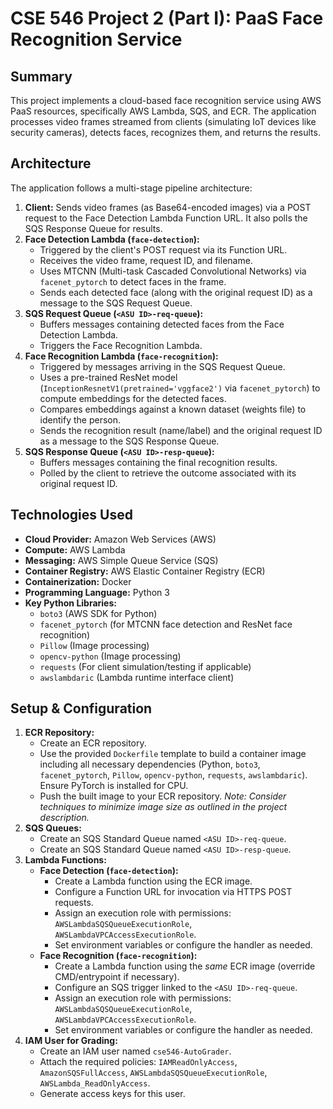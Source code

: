 # CSE 546 Project 2 (Part I): PaaS Face Recognition Service

## Summary

This project implements a cloud-based face recognition service using AWS PaaS resources, specifically AWS Lambda, SQS, and ECR. The application processes video frames streamed from clients (simulating IoT devices like security cameras), detects faces, recognizes them, and returns the results.

## Architecture

The application follows a multi-stage pipeline architecture:

1.  **Client:** Sends video frames (as Base64-encoded images) via a POST request to the Face Detection Lambda Function URL. It also polls the SQS Response Queue for results.
2.  **Face Detection Lambda (`face-detection`):**
    - Triggered by the client's POST request via its Function URL.
    - Receives the video frame, request ID, and filename.
    - Uses MTCNN (Multi-task Cascaded Convolutional Networks) via `facenet_pytorch` to detect faces in the frame.
    - Sends each detected face (along with the original request ID) as a message to the SQS Request Queue.
3.  **SQS Request Queue (`<ASU ID>-req-queue`):**
    - Buffers messages containing detected faces from the Face Detection Lambda.
    - Triggers the Face Recognition Lambda.
4.  **Face Recognition Lambda (`face-recognition`):**
    - Triggered by messages arriving in the SQS Request Queue.
    - Uses a pre-trained ResNet model (`InceptionResnetV1(pretrained='vggface2')` via `facenet_pytorch`) to compute embeddings for the detected faces.
    - Compares embeddings against a known dataset (weights file) to identify the person.
    - Sends the recognition result (name/label) and the original request ID as a message to the SQS Response Queue.
5.  **SQS Response Queue (`<ASU ID>-resp-queue`):**
    - Buffers messages containing the final recognition results.
    - Polled by the client to retrieve the outcome associated with its original request ID.

## Technologies Used

- **Cloud Provider:** Amazon Web Services (AWS)
- **Compute:** AWS Lambda
- **Messaging:** AWS Simple Queue Service (SQS)
- **Container Registry:** AWS Elastic Container Registry (ECR)
- **Containerization:** Docker
- **Programming Language:** Python 3
- **Key Python Libraries:**
  - `boto3` (AWS SDK for Python)
  - `facenet_pytorch` (for MTCNN face detection and ResNet face recognition)
  - `Pillow` (Image processing)
  - `opencv-python` (Image processing)
  - `requests` (For client simulation/testing if applicable)
  - `awslambdaric` (Lambda runtime interface client)

## Setup & Configuration

1.  **ECR Repository:**
    - Create an ECR repository.
    - Use the provided `Dockerfile` template to build a container image including all necessary dependencies (Python, `boto3`, `facenet_pytorch`, `Pillow`, `opencv-python`, `requests`, `awslambdaric`). Ensure PyTorch is installed for CPU.
    - Push the built image to your ECR repository. _Note: Consider techniques to minimize image size as outlined in the project description._
2.  **SQS Queues:**
    - Create an SQS Standard Queue named `<ASU ID>-req-queue`.
    - Create an SQS Standard Queue named `<ASU ID>-resp-queue`.
3.  **Lambda Functions:**
    - **Face Detection (`face-detection`):**
      - Create a Lambda function using the ECR image.
      - Configure a Function URL for invocation via HTTPS POST requests.
      - Assign an execution role with permissions: `AWSLambdaSQSQueueExecutionRole`, `AWSLambdaVPCAccessExecutionRole`.
      - Set environment variables or configure the handler as needed.
    - **Face Recognition (`face-recognition`):**
      - Create a Lambda function using the _same_ ECR image (override CMD/entrypoint if necessary).
      - Configure an SQS trigger linked to the `<ASU ID>-req-queue`.
      - Assign an execution role with permissions: `AWSLambdaSQSQueueExecutionRole`, `AWSLambdaVPCAccessExecutionRole`.
      - Set environment variables or configure the handler as needed.
4.  **IAM User for Grading:**
    - Create an IAM user named `cse546-AutoGrader`.
    - Attach the required policies: `IAMReadOnlyAccess`, `AmazonSQSFullAccess`, `AWSLambdaSQSQueueExecutionRole`, `AWSLambda_ReadOnlyAccess`.
    - Generate access keys for this user.
